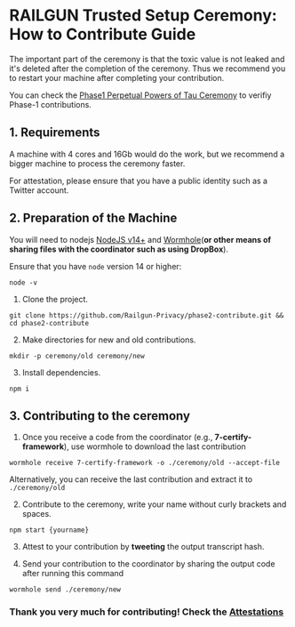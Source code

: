 
# RAILGUN Trusted Setup Ceremony: How to Contribute Guide

The important part of the ceremony is that the toxic value is not leaked and it's deleted after the completion of the ceremony. Thus we recommend you to restart your machine after completing your contribution.

You can check the [Phase1 Perpetual Powers of Tau Ceremony](https://github.com/weijiekoh/perpetualpowersoftau) to verifiy Phase-1 contributions.

## 1. Requirements
A machine with 4 cores and 16Gb would do the work, but we recommend a bigger machine to process the ceremony faster.


For attestation, please ensure that you have a public identity such as a Twitter account.


## 2. Preparation of the Machine

You will need to nodejs [NodeJS v14+](https://linuxize.com/post/how-to-install-node-js-on-ubuntu-20-04/#installing-nodejs-and-npm-from-nodesource) and [Wormhole](https://magic-wormhole.readthedocs.io/en/latest/welcome.html#installation)(**or other means of sharing files with the coordinator such as using DropBox**).

Ensure that you have `node` version 14 or higher:
```
node -v
```

1. Clone the project.
```
git clone https://github.com/Railgun-Privacy/phase2-contribute.git && cd phase2-contribute
```
2. Make directories for new and old contributions.
```
mkdir -p ceremony/old ceremony/new
```
3. Install dependencies.
```
npm i
```

## 3. Contributing to the ceremony

1. Once you receive a code from the coordinator (e.g., **7-certify-framework**), use wormhole to download the last contribution
```
wormhole receive 7-certify-framework -o ./ceremony/old --accept-file
```
Alternatively, you can receive the last contribution and extract it to `./ceremony/old`

2. Contribute to the ceremony, write your name without curly brackets and spaces.
```
npm start {yourname}
```
3. Attest to your contribution by **tweeting** the output transcript hash.

4. Send your contribution to the coordinator by sharing the output code after running this command
```
wormhole send ./ceremony/new
```
### Thank you very much for contributing! Check the [Attestations](ATTESTATION.md)